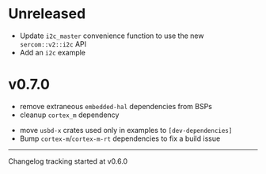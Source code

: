 # Unreleased

- Update `i2c_master` convenience function to use the new `sercom::v2::i2c` API
- Add an `i2c` example

# v0.7.0

- remove extraneous `embedded-hal` dependencies from BSPs
- cleanup `cortex_m` dependency
* move `usbd-x` crates used only in examples to `[dev-dependencies]`
* Bump `cortex-m`/`cortex-m-rt` dependencies to fix a build issue

---

Changelog tracking started at v0.6.0
